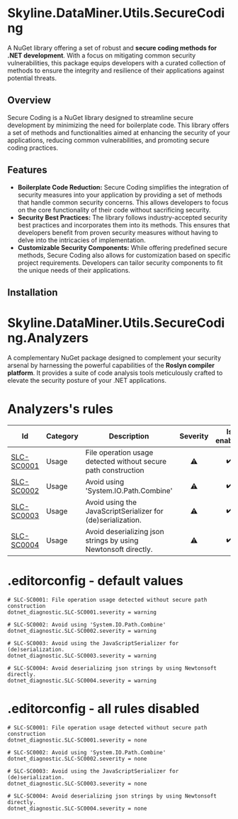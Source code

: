 # Skyline.DataMiner.Utils.SecureCoding
A NuGet library offering a set of robust and **secure coding methods for .NET development**. With a focus on mitigating common security vulnerabilities, this package equips developers with a curated collection of methods to ensure the integrity and resilience of their applications against potential threats. 

## Overview
Secure Coding is a NuGet library designed to streamline secure development by minimizing the need for boilerplate code. This library offers a set of methods and functionalities aimed at enhancing the security of your applications, reducing common vulnerabilities, and promoting secure coding practices.

## Features
- **Boilerplate Code Reduction:** Secure Coding simplifies the integration of security measures into your application by providing a set of methods that handle common security concerns. This allows developers to focus on the core functionality of their code without sacrificing security.
- **Security Best Practices:** The library follows industry-accepted security best practices and incorporates them into its methods. This ensures that developers benefit from proven security measures without having to delve into the intricacies of implementation.
- **Customizable Security Components:** While offering predefined secure methods, Secure Coding also allows for customization based on specific project requirements. Developers can tailor security components to fit the unique needs of their applications.

## Installation

# Skyline.DataMiner.Utils.SecureCoding.Analyzers
A complementary NuGet package designed to complement your security arsenal by harnessing the powerful capabilities of the **Roslyn compiler platform**. It provides a suite of code analysis tools meticulously crafted to elevate the security posture of your .NET applications.

# Analyzers's rules
|Id|Category|Description|Severity|Is enabled|Code fix|
|--|--------|-----------|:------:|:--------:|:------:|
|[SLC-SC0001]()|Usage|File operation usage detected without secure path construction|<span title='Warning'>⚠️</span>|✔️|❌|
|[SLC-SC0002]()|Usage|Avoid using 'System.IO.Path.Combine'|<span title='Warning'>⚠️</span>|✔️|✔️|
|[SLC-SC0003]()|Usage|Avoid using the JavaScriptSerializer for (de)serialization.|<span title='Warning'>⚠️</span>|✔️|❌|
|[SLC-SC0004]()|Usage|Avoid deserializing json strings by using Newtonsoft directly.|<span title='Warning'>⚠️</span>|✔️|✔️|

# .editorconfig - default values

```editorconfig
# SLC-SC0001: File operation usage detected without secure path construction
dotnet_diagnostic.SLC-SC0001.severity = warning

# SLC-SC0002: Avoid using 'System.IO.Path.Combine'
dotnet_diagnostic.SLC-SC0002.severity = warning

# SLC-SC0003: Avoid using the JavaScriptSerializer for (de)serialization.
dotnet_diagnostic.SLC-SC0003.severity = warning

# SLC-SC0004: Avoid deserializing json strings by using Newtonsoft directly.
dotnet_diagnostic.SLC-SC0004.severity = warning
```

# .editorconfig - all rules disabled

```editorconfig
# SLC-SC0001: File operation usage detected without secure path construction
dotnet_diagnostic.SLC-SC0001.severity = none

# SLC-SC0002: Avoid using 'System.IO.Path.Combine'
dotnet_diagnostic.SLC-SC0002.severity = none

# SLC-SC0003: Avoid using the JavaScriptSerializer for (de)serialization.
dotnet_diagnostic.SLC-SC0003.severity = none

# SLC-SC0004: Avoid deserializing json strings by using Newtonsoft directly.
dotnet_diagnostic.SLC-SC0004.severity = none
```
